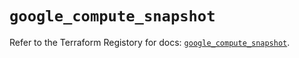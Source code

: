 # `google_compute_snapshot`

Refer to the Terraform Registory for docs: [`google_compute_snapshot`](https://registry.terraform.io/providers/hashicorp/google/4.74.0/docs/resources/compute_snapshot).
